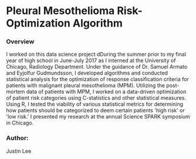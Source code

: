 Pleural Mesothelioma Risk-Optimization Algorithm
===

### Overview ###

I worked on this data science project dDuring the summer prior to my final year of high school in June-July 2017 as I interned at the University of Chicago, Radiology Department. Under the guidance of Dr. Samuel Armato and Eyjolfur Gudmundsson, I developed algorithms and conducted statistical analysis for the optimization of response classification criteria for patients with malignant pleural mesothelioma (MPM). Utilizing the post-mortem data of patients with MPM, I worked on a data-driven optimization of patient risk categories using C-statistics and other statistical measures. Using R, I tested the viability of various statistical metrics for determining how patients should be categorized to deem certain patients 'high risk' or 'low risk.' I presented my research at the annual Science SPARK symposium in Chicago. 

### Author: ###
Justin Lee


